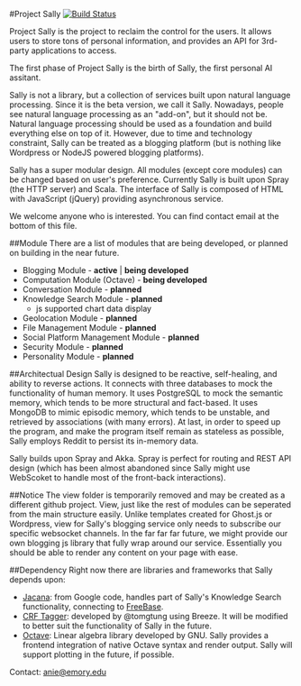 #Project Sally [![Build Status](https://travis-ci.org/windweller/Spray-Blog.svg?branch=Spray-Blog)](https://travis-ci.org/windweller/Spray-Blog)

Project Sally is the project to reclaim the control for the users. It allows users to store tons of personal information, and provides an API for 3rd-party applications to access. 

The first phase of Project Sally is the birth of Sally, the first personal AI assitant.

Sally is not a library, but a collection of services built upon natural language processing. Since it is the beta version, we call it Sally. Nowadays, people see natural language processing as an "add-on", but it should not be. Natural language processing should be used as a foundation and build everything else on top of it. However, due to time and technology constraint, Sally can be treated as a blogging platform (but is nothing like Wordpress or NodeJS powered blogging platforms).

Sally has a super modular design. All modules (except core modules) can be changed based on user's preference. Currently Sally is built upon Spray (the HTTP server) and Scala. The interface of Sally is composed of HTML with JavaScript (jQuery) providing asynchronous service.

We welcome anyone who is interested. You can find contact email at the bottom of this file. 

##Module
There are a list of modules that are being developed, or planned on building in the near future.
* Blogging Module - **active** | **being developed** 
* Computation Module (Octave) - **being developed**
* Conversation Module - **planned**
* Knowledge Search Module - **planned**
  - js supported chart data display
* Geolocation Module - **planned**
* File Management Module - **planned**
* Social Platform Management Module - **planned**
* Security Module - **planned**
* Personality Module - **planned**

##Architectual Design
Sally is designed to be reactive, self-healing, and ability to reverse actions. It connects with three databases to mock the functionality of human memory. It uses PostgreSQL to mock the semantic memory, which tends to be more structural and fact-based. It uses MongoDB to mimic episodic memory, which tends to be unstable, and retrieved by associations (with many errors). At last, in order to speed up the program, and make the program itself remain as stateless as possible, Sally employs Reddit to persist its in-memory data.

Sally builds upon Spray and Akka. Spray is perfect for routing and REST API design (which has been almost abandoned since Sally might use WebScoket to handle most of the front-back interactions).

##Notice
The view folder is temporarily removed and may be created as a different github project. View, just like the rest of modules can be seperated from the main structure easily. Unlike templates created for Ghost.js or Wordpress, view for Sally's blogging service only needs to subscribe our specific websocket channels. In the far far far future, we might provide our own blogging js library that fully wrap around our service. Essentially you should be able to render any content on your page with ease.

##Dependency
Right now there are libraries and frameworks that Sally depends upon:
* [Jacana](https://code.google.com/p/jacana/): from Google code, handles part of Sally's Knowledge Search functionality, connecting to [FreeBase](freebase.com).
* [CRF Tagger](https://github.com/tomtung/nlp-class/tree/master/hw4): developed by @tomgtung using Breeze. It will be modified to better suit the functionality of Sally in the future.
* [Octave](http://www.gnu.org/software/octave/): Linear algebra library developed by GNU. Sally provides a frontend integration of native Octave syntax and render output. Sally will support plotting in the future, if possible.

Contact: anie@emory.edu
